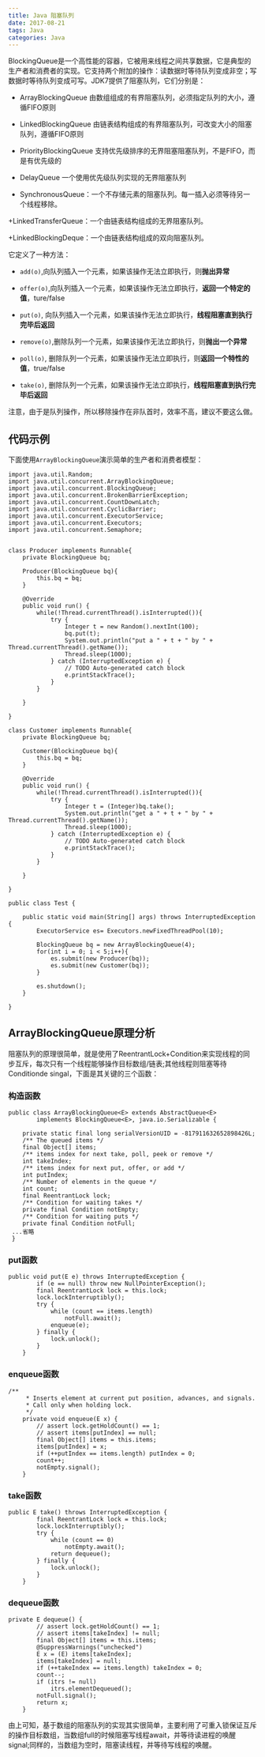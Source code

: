```yaml
---
title: Java 阻塞队列
date: 2017-08-21
tags: Java
categories: Java
---
```


BlockingQueue是一个高性能的容器，它被用来线程之间共享数据，它是典型的生产者和消费者的实现。它支持两个附加的操作：读数据时等待队列变成非空；写数据时等待队列变成可写。JDK7提供了阻塞队列，它们分别是：

+ ArrayBlockingQueue 由数组组成的有界阻塞队列，必须指定队列的大小，遵循FIFO原则

+ LinkedBlockingQueue 由链表结构组成的有界阻塞队列，可改变大小的阻塞队列，遵循FIFO原则

+ PriorityBlockingQueue 支持优先级排序的无界阻塞阻塞队列，不是FIFO，而是有优先级的

+ DelayQueue 一个使用优先级队列实现的无界阻塞队列

+ SynchronousQueue：一个不存储元素的阻塞队列。每一插入必须等待另一个线程移除。

+LinkedTransferQueue：一个由链表结构组成的无界阻塞队列。

+LinkedBlockingDeque：一个由链表结构组成的双向阻塞队列。

它定义了一种方法：

+ `add(o)`,向队列插入一个元素，如果该操作无法立即执行，则**抛出异常**

+ `offer(o)`,向队列插入一个元素，如果该操作无法立即执行，**返回一个特定的值**，ture/false

+ `put(o)`, 向队列插入一个元素，如果该操作无法立即执行，**线程阻塞直到执行完毕后返回**

+ `remove(o)`,删除队列一个元素，如果该操作无法立即执行，则**抛出一个异常**

+ `poll(o)`, 删除队列一个元素，如果该操作无法立即执行，则**返回一个特性的值**，true/false

+ `take(o)`, 删除队列一个元素，如果该操作无法立即执行，**线程阻塞直到执行完毕后返回**

注意，由于是队列操作，所以移除操作在非队首时，效率不高，建议不要这么做。

## 代码示例

下面使用`ArrayBlockingQueue`演示简单的生产者和消费者模型：
```
import java.util.Random;
import java.util.concurrent.ArrayBlockingQueue;
import java.util.concurrent.BlockingQueue;
import java.util.concurrent.BrokenBarrierException;
import java.util.concurrent.CountDownLatch;
import java.util.concurrent.CyclicBarrier;
import java.util.concurrent.ExecutorService;
import java.util.concurrent.Executors;
import java.util.concurrent.Semaphore;


class Producer implements Runnable{
	private BlockingQueue bq;
	
	Producer(BlockingQueue bq){
		this.bq = bq;
	}

	@Override
	public void run() {
		while(!Thread.currentThread().isInterrupted()){
			try {
				Integer t = new Random().nextInt(100);
				bq.put(t);
				System.out.println("put a " + t + " by " + Thread.currentThread().getName());
				Thread.sleep(1000);
			} catch (InterruptedException e) {
				// TODO Auto-generated catch block
				e.printStackTrace();
			}
		}
		
	}
	
}

class Customer implements Runnable{
	private BlockingQueue bq;
	
	Customer(BlockingQueue bq){
		this.bq = bq;
	}

	@Override
	public void run() {
		while(!Thread.currentThread().isInterrupted()){
			try {
				Integer t = (Integer)bq.take();
				System.out.println("get a " + t + " by " + Thread.currentThread().getName());
				Thread.sleep(1000);
			} catch (InterruptedException e) {
				// TODO Auto-generated catch block
				e.printStackTrace();
			}
		}
		
	}
	
}

public class Test {

	public static void main(String[] args) throws InterruptedException {
		ExecutorService es= Executors.newFixedThreadPool(10); 

		BlockingQueue bq = new ArrayBlockingQueue(4);
		for(int i = 0; i < 5;i++){
			es.submit(new Producer(bq));
			es.submit(new Customer(bq));
		}
		
		es.shutdown();
	}

}

```

## ArrayBlockingQueue原理分析

阻塞队列的原理很简单，就是使用了ReentrantLock+Condition来实现线程的同步互斥，每次只有一个线程能够操作目标数组/链表;其他线程则阻塞等待Conditionde singal，下面是其关键的三个函数：

### 构造函数
```
public class ArrayBlockingQueue<E> extends AbstractQueue<E>
        implements BlockingQueue<E>, java.io.Serializable {

    private static final long serialVersionUID = -817911632652898426L;
    /** The queued items */
    final Object[] items;
    /** items index for next take, poll, peek or remove */
    int takeIndex;
    /** items index for next put, offer, or add */
    int putIndex;
    /** Number of elements in the queue */
    int count;
    final ReentrantLock lock;
    /** Condition for waiting takes */
    private final Condition notEmpty;
    /** Condition for waiting puts */
    private final Condition notFull;
 ...省略
 }

```

### put函数

```
public void put(E e) throws InterruptedException {
        if (e == null) throw new NullPointerException();
        final ReentrantLock lock = this.lock;
        lock.lockInterruptibly();
        try {
            while (count == items.length)
                notFull.await();
            enqueue(e);
        } finally {
            lock.unlock();
        }
    }
```

### enqueue函数

```
/**
     * Inserts element at current put position, advances, and signals.
     * Call only when holding lock.
     */
    private void enqueue(E x) {
        // assert lock.getHoldCount() == 1;
        // assert items[putIndex] == null;
        final Object[] items = this.items;
        items[putIndex] = x;
        if (++putIndex == items.length) putIndex = 0;
        count++;
        notEmpty.signal();
    }
```
### take函数

```
public E take() throws InterruptedException {
        final ReentrantLock lock = this.lock;
        lock.lockInterruptibly();
        try {
            while (count == 0)
                notEmpty.await();
            return dequeue();
        } finally {
            lock.unlock();
        }
    }

```

### dequeue函数

```
private E dequeue() {
        // assert lock.getHoldCount() == 1;
        // assert items[takeIndex] != null;
        final Object[] items = this.items;
        @SuppressWarnings("unchecked")
        E x = (E) items[takeIndex];
        items[takeIndex] = null;
        if (++takeIndex == items.length) takeIndex = 0;
        count--;
        if (itrs != null)
            itrs.elementDequeued();
        notFull.signal();
        return x;
    }
```

由上可知，基于数组的阻塞队列的实现其实很简单，主要利用了可重入锁保证互斥的操作目标数组，当数组full的时候阻塞写线程await，并等待读进程的唤醒signal;同样的，当数组为空时，阻塞读线程，并等待写线程的唤醒。
